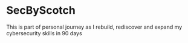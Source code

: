 # SecByScotch
This is part of personal journey as I rebuild, rediscover and expand my cybersecurity skills in 90 days 
